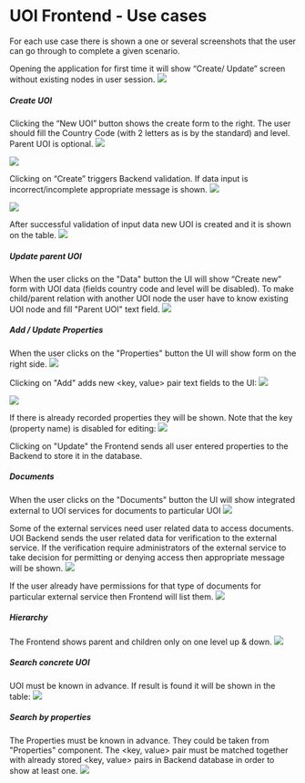 # UOI Frontend - Use cases
For each use case there is shown a one or several screenshots that the user can go through to complete a given scenario.  

Opening the application for first time it will show “Create/ Update” screen without existing nodes in user session.
<img src="docs\images-readme\Use cases 1.png"/>
  
##### Create UOI  
Clicking the “New UOI” button shows the create form to the right. The user should fill the Country Code (with 2 letters as is by the standard) and level. Parent UOI is optional.
<img src="docs\images-readme\Use cases 2.png"/>  

<img src="docs\images-readme\Use cases 3.png"/>

Clicking on “Create” triggers Backend validation. If data input is incorrect/incomplete appropriate message is shown.
<img src="docs\images-readme\Use cases 4.png"/>  

<img src="docs\images-readme\Use cases 5.png"/>  

After successful validation of input data new UOI is created and it is shown on the table.
<img src="docs\images-readme\Use cases 6.png"/>  

##### Update parent UOI  
When the user clicks on the "Data" button the UI will show “Create new” form with UOI data (fields country code and level will be disabled). To make child/parent relation with another UOI node the user have to know existing UOI node and fill "Parent UOI" text field.
<img src="docs\images-readme\Use cases 7.png"/>  

##### Add / Update Properties
When the user clicks on the "Properties" button the UI will show form on the right side.
<img src="docs\images-readme\Use cases 8.png"/>  

Clicking on "Add" adds new <key, value> pair text fields to the UI:
<img src="docs\images-readme\Use cases 9.png"/>

<img src="docs\images-readme\Use cases 10.png"/>  

If there is already recorded properties they will be shown. Note that the key (property name) is disabled for editing:
<img src="docs\images-readme\Use cases 11.png"/> 

Clicking on "Update" the Frontend sends all user entered properties to the Backend to store it in the database.

##### Documents
When the user clicks on the "Documents" button the UI will show integrated external to UOI services for documents to particular UOI
<img src="docs\images-readme\Use cases 12.png"/>

Some of the external services need user related data to access documents. UOI Backend sends the user related data for verification to the external service. If the verification require administrators of the external service to take decision for permitting or denying access then appropriate message will be shown.
<img src="docs\images-readme\Use cases 13.png"/>

If the user already have permissions for that type of documents for particular external service then Frontend will list them.
<img src="docs\images-readme\Use cases 14.png"/>

##### Hierarchy
The Frontend shows parent and children only on one level up & down.
<img src="docs\images-readme\Use cases 15.png"/>

##### Search concrete UOI
UOI must be known in advance. If result is found it will be shown in the table:
<img src="docs\images-readme\Use cases 16.png"/>

##### Search by properties  
The Properties must be known in advance. They could be taken from "Properties" component. The <key, value> pair must be matched together with already stored <key, value> pairs in Backend database in order to show at least one. 
<img src="docs\images-readme\Use cases 17.png"/>
